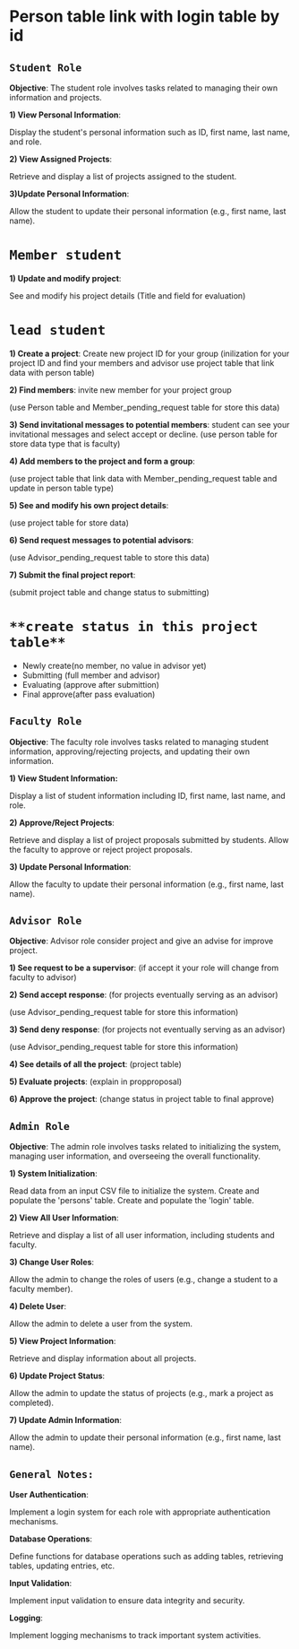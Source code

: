 # **Person table link with login table by id**
## **`Student Role`**
**Objective**: The student role involves tasks related to managing their own information and projects.


**1) View Personal Information**:

Display the student's personal information such as ID, first name, last name, and role.

**2) View Assigned Projects**:

Retrieve and display a list of projects assigned to the student.

**3)Update Personal Information**:

Allow the student to update their personal information (e.g., first name, last name).


# **`Member student`**
**1) Update and modify project**:

See and modify his project details (Title and field for evaluation)


# **`lead student`**

**1) Create a project**: Create new project ID for your group 
(inilization for your project ID and find your members and advisor use project table that link data with person table)

**2) Find members**: invite new member for your project group

(use Person table and Member_pending_request table for store this data)

**3) Send invitational messages to potential members**:
student can see your invitational messages and select accept or decline.
(use person table for store data type that is faculty)

**4) Add members to the project and form a group**:

(use project table that link data with Member_pending_request table
and update in person table type)

**5) See and modify his own project details**: 

(use project table for store data)

**6) Send request messages to potential advisors**:

(use Advisor_pending_request table to store this data)

**7) Submit the final project report**:

(submit project table and change status to submitting)

# `**create status in this project table**`
*   Newly create(no member, no value in advisor yet)
*   Submitting (full member and advisor)
*   Evaluating (approve after submittion)
*   Final approve(after pass evaluation)



## **`Faculty Role`**
**Objective**:
The faculty role involves tasks related to managing student information, approving/rejecting projects, and updating their own information.

**1) View Student Information:**

Display a list of student information including ID, first name, last name, and role.

**2) Approve/Reject Projects**:

Retrieve and display a list of project proposals submitted by students.
Allow the faculty to approve or reject project proposals.

**3) Update Personal Information**:

Allow the faculty to update their personal information (e.g., first name, last name).



## **`Advisor Role`**
**Objective**:
Advisor role consider project and give an advise for improve project.

**1) See request to be a supervisor**: (if accept it your role will change from faculty to advisor)

**2) Send accept response**: (for projects eventually serving as an advisor)
 
 (use Advisor_pending_request table for store this information)

**3) Send deny response**: (for projects not eventually serving as an advisor)
 
 (use Advisor_pending_request table for store this information)

**4) See details of all the project**: (project table)

**5) Evaluate projects**: (explain in propproposal)

**6) Approve the project**: (change status in project table to final approve)



## **`Admin Role`**
**Objective**:
The admin role involves tasks related to initializing the system, managing user information, and overseeing the overall functionality.

**1) System Initialization**:

Read data from an input CSV file to initialize the system.
Create and populate the 'persons' table.
Create and populate the 'login' table.

**2) View All User Information**:

Retrieve and display a list of all user information, including students and faculty.

**3) Change User Roles**:

Allow the admin to change the roles of users (e.g., change a student to a faculty member).

**4) Delete User**:

Allow the admin to delete a user from the system.

**5) View Project Information**:

Retrieve and display information about all projects.

**6) Update Project Status**:

Allow the admin to update the status of projects (e.g., mark a project as completed).

**7) Update Admin Information**:

Allow the admin to update their personal information (e.g., first name, last name).
## **`General Notes:`**
**User Authentication**:

Implement a login system for each role with appropriate authentication mechanisms.

**Database Operations**:

Define functions for database operations such as adding tables, retrieving tables, updating entries, etc.

**Input Validation**:

Implement input validation to ensure data integrity and security.

**Logging**:

Implement logging mechanisms to track important system activities.